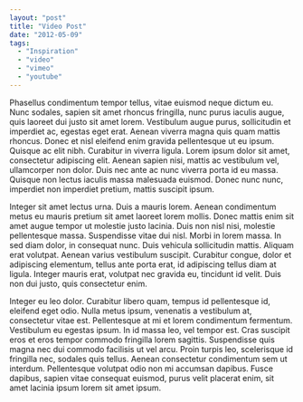 ```yaml
---
layout: "post"
title: "Video Post"
date: "2012-05-09"
tags: 
  - "Inspiration"
  - "video"
  - "vimeo"
  - "youtube"
---
```


Phasellus condimentum tempor tellus, vitae euismod neque dictum eu. Nunc sodales, sapien sit amet rhoncus fringilla, nunc purus iaculis augue, quis laoreet dui justo sit amet lorem. Vestibulum augue purus, sollicitudin et imperdiet ac, egestas eget erat. Aenean viverra magna quis quam mattis rhoncus. Donec et nisl eleifend enim gravida pellentesque ut eu ipsum. Quisque ac elit nibh. Curabitur in viverra ligula. Lorem ipsum dolor sit amet, consectetur adipiscing <!--more-->elit. Aenean sapien nisi, mattis ac vestibulum vel, ullamcorper non dolor. Duis nec ante ac nunc viverra porta id eu massa. Quisque non lectus iaculis massa malesuada euismod. Donec nunc nunc, imperdiet non imperdiet pretium, mattis suscipit ipsum.

Integer sit amet lectus urna. Duis a mauris lorem. Aenean condimentum metus eu mauris pretium sit amet laoreet lorem mollis. Donec mattis enim sit amet augue tempor ut molestie justo lacinia. Duis non nisl nisi, molestie pellentesque massa. Suspendisse vitae dui nisl. Morbi in lorem massa. In sed diam dolor, in consequat nunc. Duis vehicula sollicitudin mattis. Aliquam erat volutpat. Aenean varius vestibulum suscipit. Curabitur congue, dolor et adipiscing elementum, tellus ante porta erat, id adipiscing tellus diam at ligula. Integer mauris erat, volutpat nec gravida eu, tincidunt id velit. Duis non dui justo, quis consectetur enim.

Integer eu leo dolor. Curabitur libero quam, tempus id pellentesque id, eleifend eget odio. Nulla metus ipsum, venenatis a vestibulum at, consectetur vitae est. Pellentesque at mi et lorem condimentum fermentum. Vestibulum eu egestas ipsum. In id massa leo, vel tempor est. Cras suscipit eros et eros tempor commodo fringilla lorem sagittis. Suspendisse quis magna nec dui commodo facilisis ut vel arcu. Proin turpis leo, scelerisque id fringilla nec, sodales quis tellus. Aenean consectetur condimentum sem ut interdum. Pellentesque volutpat odio non mi accumsan dapibus. Fusce dapibus, sapien vitae consequat euismod, purus velit placerat enim, sit amet lacinia ipsum lorem sit amet ipsum.